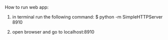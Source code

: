 How to run web app:

1.	in terminal run the following command:
 	$ python -m SimpleHTTPServer 8910

2.	open browser and go to localhost:8910